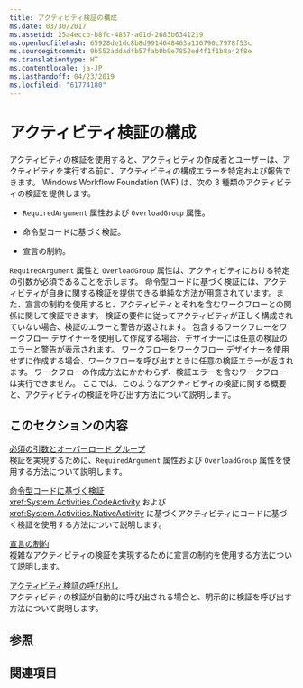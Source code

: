 ```yaml
---
title: アクティビティ検証の構成
ms.date: 03/30/2017
ms.assetid: 25a4eccb-b8fc-4857-a01d-2683b6341219
ms.openlocfilehash: 65928de1dc8b8d9914648463a136790c7978f53c
ms.sourcegitcommit: 9b552addadfb57fab0b9e7852ed4f1f1b8a42f8e
ms.translationtype: HT
ms.contentlocale: ja-JP
ms.lasthandoff: 04/23/2019
ms.locfileid: "61774180"
---
```

# <a name="configuring-activity-validation"></a>アクティビティ検証の構成
アクティビティの検証を使用すると、アクティビティの作成者とユーザーは、アクティビティを実行する前に、アクティビティの構成エラーを特定および報告できます。 Windows Workflow Foundation (WF) は、次の 3 種類のアクティビティの検証を提供します。  
  
- `RequiredArgument` 属性および `OverloadGroup` 属性。  
  
- 命令型コードに基づく検証。  
  
- 宣言の制約。  
  
 `RequiredArgument` 属性と `OverloadGroup` 属性は、アクティビティにおける特定の引数が必須であることを示します。 命令型コードに基づく検証には、アクティビティが自身に関する検証を提供できる単純な方法が用意されています。また、宣言の制約を使用すると、アクティビティとそれを含むワークフローとの関係に関して検証できます。 検証の要件に従ってアクティビティが正しく構成されていない場合、検証のエラーと警告が返されます。 包含するワークフローをワークフロー デザイナーを使用して作成する場合、デザイナーには任意の検証のエラーと警告が表示されます。 ワークフローをワークフロー デザイナーを使用せずに作成する場合、ワークフローを呼び出すときに任意の検証エラーが返されます。 ワークフローの作成方法にかかわらず、検証エラーを含むワークフローは実行できません。 ここでは、このようなアクティビティの検証に関する概要と、アクティビティの検証を呼び出す方法について説明します。  
  
## <a name="in-this-section"></a>このセクションの内容  
 [必須の引数とオーバーロード グループ](required-arguments-and-overload-groups.md)  
 検証を実現するために、`RequiredArgument` 属性および `OverloadGroup` 属性を使用する方法について説明します。  
  
 [命令型コードに基づく検証](imperative-code-based-validation.md)  
 <xref:System.Activities.CodeActivity> および <xref:System.Activities.NativeActivity> に基づくアクティビティにコードに基づく検証を使用する方法について説明します。  
  
 [宣言の制約](declarative-constraints.md)  
 複雑なアクティビティの検証を実現するために宣言の制約を使用する方法について説明します。  
  
 [アクティビティ検証の呼び出し](invoking-activity-validation.md)  
 アクティビティの検証が自動的に呼び出される場合と、明示的に検証を呼び出す方法について説明します。  
  
## <a name="reference"></a>参照  
  
## <a name="related-sections"></a>関連項目
